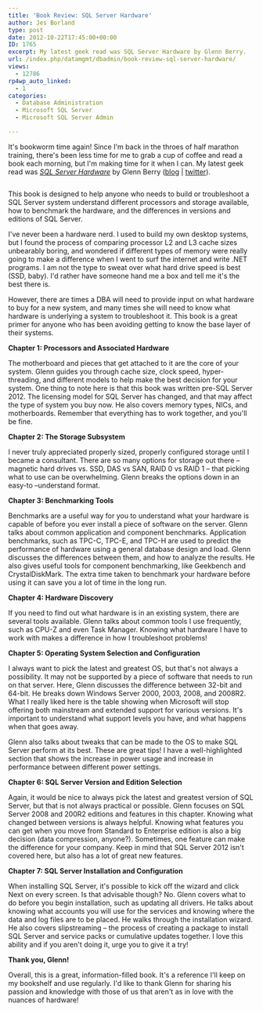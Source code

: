 ```yaml
---
title: 'Book Review: SQL Server Hardware'
author: Jes Borland
type: post
date: 2012-10-22T17:45:00+00:00
ID: 1765
excerpt: My latest geek read was SQL Server Hardware by Glenn Berry.
url: /index.php/datamgmt/dbadmin/book-review-sql-server-hardware/
views:
  - 12786
rp4wp_auto_linked:
  - 1
categories:
  - Database Administration
  - Microsoft SQL Server
  - Microsoft SQL Server Admin

---
```

It's bookworm time again! Since I'm back in the throes of half marathon training, there's been less time for me to grab a cup of coffee and read a book each morning, but I'm making time for it when I can. My latest geek read was [_SQL Server Hardware_][1] by Glenn Berry ([blog][2] | [twitter][3]).

<p style="text-align: center;">
  <a href="http://www.simple-talk.com/books/sql-books/sql-server-hardware/"><img src="https://lessthandot.z19.web.core.windows.net/wp-content/uploads/users/grrlgeek/1199-SQLServerHardware_Cover_200h.gif?mtime=1350934731" alt="" /></a>
</p>

[][1]

This book is designed to help anyone who needs to build or troubleshoot a SQL Server system understand different processors and storage available, how to benchmark the hardware, and the differences in versions and editions of SQL Server.

I've never been a hardware nerd. I used to build my own desktop systems, but I found the process of comparing processor L2 and L3 cache sizes unbearably boring, and wondered if different types of memory were really going to make a difference when I went to surf the internet and write .NET programs. I am not the type to sweat over what hard drive speed is best (SSD, baby). I'd rather have someone hand me a box and tell me it's the best there is.

However, there are times a DBA will need to provide input on what hardware to buy for a new system, and many times she will need to know what hardware is underlying a system to troubleshoot it. This book is a great primer for anyone who has been avoiding getting to know the base layer of their systems.

**Chapter 1: Processors and Associated Hardware** 

The motherboard and pieces that get attached to it are the core of your system. Glenn guides you through cache size, clock speed, hyper-threading, and different models to help make the best decision for your system. One thing to note here is that this book was written pre-SQL Server 2012. The licensing model for SQL Server has changed, and that may affect the type of system you buy now. He also covers memory types, NICs, and motherboards. Remember that everything has to work together, and you'll be fine.

**Chapter 2: The Storage Subsystem** 

I never truly appreciated properly sized, properly configured storage until I became a consultant. There are so many options for storage out there – magnetic hard drives vs. SSD, DAS vs SAN, RAID 0 vs RAID 1 – that picking what to use can be overwhelming. Glenn breaks the options down in an easy-to –understand format.

**Chapter 3: Benchmarking Tools** 

Benchmarks are a useful way for you to understand what your hardware is capable of before you ever install a piece of software on the server. Glenn talks about common application and component benchmarks. Application benchmarks, such as TPC-C, TPC-E, and TPC-H are used to predict the performance of hardware using a general database design and load. Glenn discusses the differences between them, and how to analyze the results. He also gives useful tools for component benchmarking, like Geekbench and CrystalDiskMark. The extra time taken to benchmark your hardware before using it can save you a lot of time in the long run.

**Chapter 4: Hardware Discovery** 

If you need to find out what hardware is in an existing system, there are several tools available. Glenn talks about common tools I use frequently, such as CPU-Z and even Task Manager. Knowing what hardware I have to work with makes a difference in how I troubleshoot problems!

**Chapter 5: Operating System Selection and Configuration** 

I always want to pick the latest and greatest OS, but that's not always a possibility. It may not be supported by a piece of software that needs to run on that server. Here, Glenn discusses the difference between 32-bit and 64-bit. He breaks down Windows Server 2000, 2003, 2008, and 2008R2. What I really liked here is the table showing when Microsoft will stop offering both mainstream and extended support for various versions. It's important to understand what support levels you have, and what happens when that goes away.

Glenn also talks about tweaks that can be made to the OS to make SQL Server perform at its best. These are great tips! I have a well-highlighted section that shows the increase in power usage and increase in performance between different power settings.

**Chapter 6: SQL Server Version and Edition Selection** 

Again, it would be nice to always pick the latest and greatest version of SQL Server, but that is not always practical or possible. Glenn focuses on SQL Server 2008 and 200R2 editions and features in this chapter. Knowing what changed between versions is always helpful. Knowing what features you can get when you move from Standard to Enterprise edition is also a big decision (data compression, anyone?). Sometimes, one feature can make the difference for your company. Keep in mind that SQL Server 2012 isn't covered here, but also has a lot of great new features.

**Chapter 7: SQL Server Installation and Configuration** 

When installing SQL Server, it's possible to kick off the wizard and click Next on every screen. Is that advisable though? No. Glenn covers what to do before you begin installation, such as updating all drivers. He talks about knowing what accounts you will use for the services and knowing where the data and log files are to be placed. He walks through the installation wizard. He also covers slipstreaming – the process of creating a package to install SQL Server and service packs or cumulative updates together. I love this ability and if you aren't doing it, urge you to give it a try!

**Thank you, Glenn!** 

Overall, this is a great, information-filled book. It's a reference I'll keep on my bookshelf and use regularly. I'd like to thank Glenn for sharing his passion and knowledge with those of us that aren't as in love with the nuances of hardware!

 [1]: http://www.simple-talk.com/books/sql-books/sql-server-hardware/
 [2]: http://www.sqlskills.com/blogs/glenn/
 [3]: http://twitter.com/glennalanberry